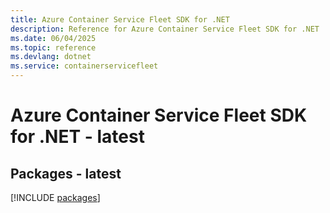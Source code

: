 ```yaml
---
title: Azure Container Service Fleet SDK for .NET
description: Reference for Azure Container Service Fleet SDK for .NET
ms.date: 06/04/2025
ms.topic: reference
ms.devlang: dotnet
ms.service: containerservicefleet
---
```

# Azure Container Service Fleet SDK for .NET - latest
## Packages - latest
[!INCLUDE [packages](container-service-fleet-index.md)]